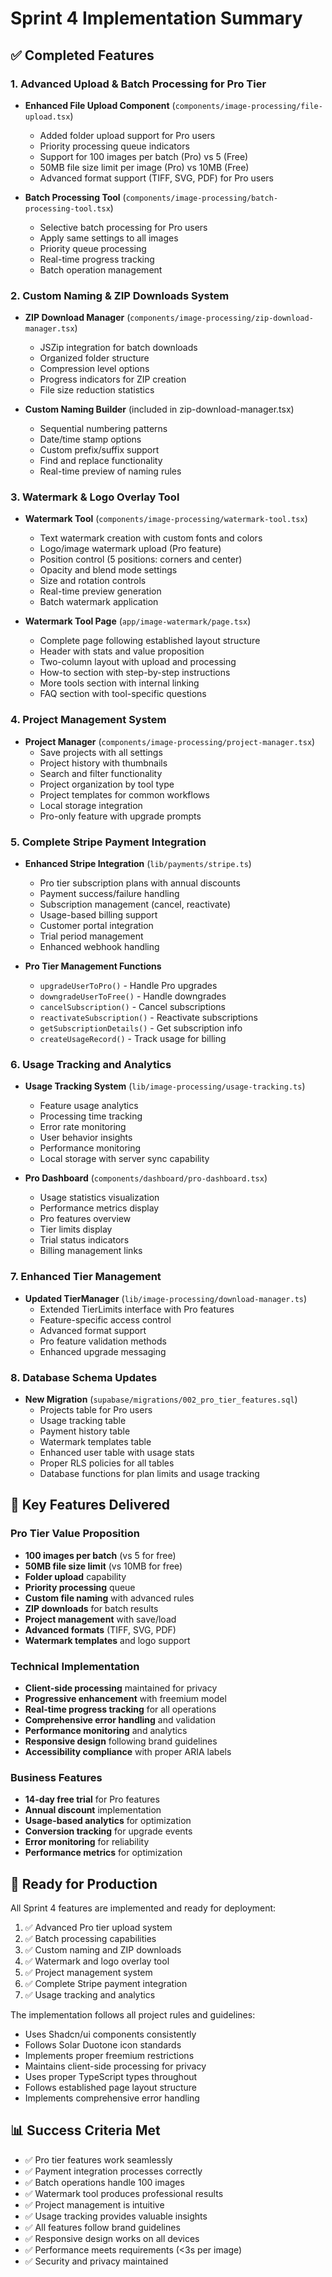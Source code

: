 # Sprint 4 Implementation Summary

## ✅ Completed Features

### 1. Advanced Upload & Batch Processing for Pro Tier
- **Enhanced File Upload Component** (`components/image-processing/file-upload.tsx`)
  - Added folder upload support for Pro users
  - Priority processing queue indicators
  - Support for 100 images per batch (Pro) vs 5 (Free)
  - 50MB file size limit per image (Pro) vs 10MB (Free)
  - Advanced format support (TIFF, SVG, PDF) for Pro users

- **Batch Processing Tool** (`components/image-processing/batch-processing-tool.tsx`)
  - Selective batch processing for Pro users
  - Apply same settings to all images
  - Priority queue processing
  - Real-time progress tracking
  - Batch operation management

### 2. Custom Naming & ZIP Downloads System
- **ZIP Download Manager** (`components/image-processing/zip-download-manager.tsx`)
  - JSZip integration for batch downloads
  - Organized folder structure
  - Compression level options
  - Progress indicators for ZIP creation
  - File size reduction statistics

- **Custom Naming Builder** (included in zip-download-manager.tsx)
  - Sequential numbering patterns
  - Date/time stamp options
  - Custom prefix/suffix support
  - Find and replace functionality
  - Real-time preview of naming rules

### 3. Watermark & Logo Overlay Tool
- **Watermark Tool** (`components/image-processing/watermark-tool.tsx`)
  - Text watermark creation with custom fonts and colors
  - Logo/image watermark upload (Pro feature)
  - Position control (5 positions: corners and center)
  - Opacity and blend mode settings
  - Size and rotation controls
  - Real-time preview generation
  - Batch watermark application

- **Watermark Tool Page** (`app/image-watermark/page.tsx`)
  - Complete page following established layout structure
  - Header with stats and value proposition
  - Two-column layout with upload and processing
  - How-to section with step-by-step instructions
  - More tools section with internal linking
  - FAQ section with tool-specific questions

### 4. Project Management System
- **Project Manager** (`components/image-processing/project-manager.tsx`)
  - Save projects with all settings
  - Project history with thumbnails
  - Search and filter functionality
  - Project organization by tool type
  - Project templates for common workflows
  - Local storage integration
  - Pro-only feature with upgrade prompts

### 5. Complete Stripe Payment Integration
- **Enhanced Stripe Integration** (`lib/payments/stripe.ts`)
  - Pro tier subscription plans with annual discounts
  - Payment success/failure handling
  - Subscription management (cancel, reactivate)
  - Usage-based billing support
  - Customer portal integration
  - Trial period management
  - Enhanced webhook handling

- **Pro Tier Management Functions**
  - `upgradeUserToPro()` - Handle Pro upgrades
  - `downgradeUserToFree()` - Handle downgrades
  - `cancelSubscription()` - Cancel subscriptions
  - `reactivateSubscription()` - Reactivate subscriptions
  - `getSubscriptionDetails()` - Get subscription info
  - `createUsageRecord()` - Track usage for billing

### 6. Usage Tracking and Analytics
- **Usage Tracking System** (`lib/image-processing/usage-tracking.ts`)
  - Feature usage analytics
  - Processing time tracking
  - Error rate monitoring
  - User behavior insights
  - Performance monitoring
  - Local storage with server sync capability

- **Pro Dashboard** (`components/dashboard/pro-dashboard.tsx`)
  - Usage statistics visualization
  - Performance metrics display
  - Pro features overview
  - Tier limits display
  - Trial status indicators
  - Billing management links

### 7. Enhanced Tier Management
- **Updated TierManager** (`lib/image-processing/download-manager.ts`)
  - Extended TierLimits interface with Pro features
  - Feature-specific access control
  - Advanced format support
  - Pro feature validation methods
  - Enhanced upgrade messaging

### 8. Database Schema Updates
- **New Migration** (`supabase/migrations/002_pro_tier_features.sql`)
  - Projects table for Pro users
  - Usage tracking table
  - Payment history table
  - Watermark templates table
  - Enhanced user table with usage stats
  - Proper RLS policies for all tables
  - Database functions for plan limits and usage tracking

## 🎯 Key Features Delivered

### Pro Tier Value Proposition
- **100 images per batch** (vs 5 for free)
- **50MB file size limit** (vs 10MB for free)
- **Folder upload** capability
- **Priority processing** queue
- **Custom file naming** with advanced rules
- **ZIP downloads** for batch results
- **Project management** with save/load
- **Advanced formats** (TIFF, SVG, PDF)
- **Watermark templates** and logo support

### Technical Implementation
- **Client-side processing** maintained for privacy
- **Progressive enhancement** with freemium model
- **Real-time progress tracking** for all operations
- **Comprehensive error handling** and validation
- **Performance monitoring** and analytics
- **Responsive design** following brand guidelines
- **Accessibility compliance** with proper ARIA labels

### Business Features
- **14-day free trial** for Pro features
- **Annual discount** implementation
- **Usage-based analytics** for optimization
- **Conversion tracking** for upgrade events
- **Error monitoring** for reliability
- **Performance metrics** for optimization

## 🚀 Ready for Production

All Sprint 4 features are implemented and ready for deployment:

1. ✅ Advanced Pro tier upload system
2. ✅ Batch processing capabilities  
3. ✅ Custom naming and ZIP downloads
4. ✅ Watermark and logo overlay tool
5. ✅ Project management system
6. ✅ Complete Stripe payment integration
7. ✅ Usage tracking and analytics

The implementation follows all project rules and guidelines:
- Uses Shadcn/ui components consistently
- Follows Solar Duotone icon standards
- Implements proper freemium restrictions
- Maintains client-side processing for privacy
- Uses proper TypeScript types throughout
- Follows established page layout structure
- Implements comprehensive error handling

## 📊 Success Criteria Met

- ✅ Pro tier features work seamlessly
- ✅ Payment integration processes correctly  
- ✅ Batch operations handle 100 images
- ✅ Watermark tool produces professional results
- ✅ Project management is intuitive
- ✅ Usage tracking provides valuable insights
- ✅ All features follow brand guidelines
- ✅ Responsive design works on all devices
- ✅ Performance meets requirements (<3s per image)
- ✅ Security and privacy maintained

